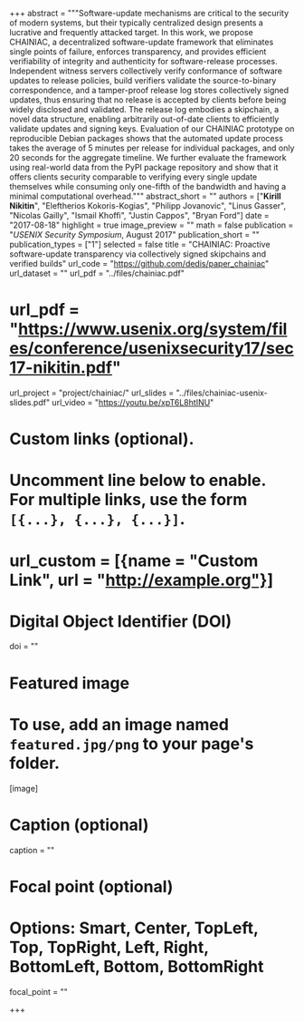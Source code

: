 +++
abstract = """Software-update mechanisms are critical to the security of modern systems, but their typically centralized 
design presents a lucrative and frequently attacked target. In this work, we propose CHAINIAC, 
a decentralized software-update framework that eliminates single points of failure, enforces transparency, and 
provides efficient verifiability of integrity and authenticity for software-release processes. 
Independent witness servers collectively verify conformance of software updates to release policies, 
build verifiers validate the source-to-binary correspondence, and a tamper-proof release log stores 
collectively signed updates, thus ensuring that no release is accepted by clients before being widely disclosed and validated. 
The release log embodies a skipchain, a novel data structure, enabling arbitrarily out-of-date clients to efficiently 
validate updates and signing keys. Evaluation of our CHAINIAC prototype on reproducible Debian packages shows that 
the automated update process takes the average of 5 minutes per release for individual packages, and only 20 seconds 
for the aggregate timeline. We further evaluate the framework using real-world data from the PyPI package repository 
and show that it offers clients security comparable to verifying every single update themselves while consuming only 
one-fifth of the bandwidth and having a minimal computational overhead."""
abstract_short = ""
authors = ["**Kirill Nikitin**", "Eleftherios Kokoris-Kogias", "Philipp Jovanovic", "Linus Gasser", 
"Nicolas Gailly", "Ismail Khoffi", "Justin Cappos", "Bryan Ford"]
date = "2017-08-18"
highlight = true
image_preview = ""
math = false
publication = "*USENIX Security Symposium*, August 2017"
publication_short = ""
publication_types = ["1"]
selected = false
title = "CHAINIAC: Proactive software-update transparency via collectively signed skipchains and verified builds"
url_code = "https://github.com/dedis/paper_chainiac"
url_dataset = ""
url_pdf = "../files/chainiac.pdf"
# url_pdf = "https://www.usenix.org/system/files/conference/usenixsecurity17/sec17-nikitin.pdf"
url_project = "project/chainiac/"
url_slides = "../files/chainiac-usenix-slides.pdf"
url_video = "https://youtu.be/xpT6L8htINU"

# Custom links (optional).
#   Uncomment line below to enable. For multiple links, use the form `[{...}, {...}, {...}]`.
# url_custom = [{name = "Custom Link", url = "http://example.org"}]

# Digital Object Identifier (DOI)
doi = ""

# Featured image
# To use, add an image named `featured.jpg/png` to your page's folder. 
[image]
  # Caption (optional)
  caption = ""

  # Focal point (optional)
  # Options: Smart, Center, TopLeft, Top, TopRight, Left, Right, BottomLeft, Bottom, BottomRight
  focal_point = ""

+++

